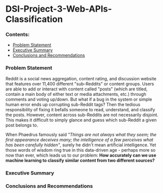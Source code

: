 # DSI-Project-3-Web-APIs-Classification

### Contents:
- [Problem Statement](#Problem-Statement)
- [Executive Summary](#Executive-Summary)
- [Conclusions and Recommendations](#Conclusions-and-Recommendations)

### Problem Statement 

Reddit is a social news aggregation, content rating, and discussion website that features over 11,400 different "sub-Reddits" or content groups. Users are able to add or interact with content called "posts" (which are titled, contain a main body of either text or media attachments, etc.) through comments and voting up/down. But what if a bug in the system or simple human error ends up corrupting sub-Reddit tags? Then the tedious responsibility of fixing it befalls someone to read, understand, and classify the posts. However, content across sub-Reddits are not necessarily disjoint. This makes it difficult to simply glance and guess which sub-Reddit a given post belongs to.

When Phaedrus famously said *"Things are not always what they seem; the first appearance deceives many; the intelligence of a few perceives what has been carefully hidden"*, surely he didn't mean artificial intelligence. Yet those words of wisdom ring true in this data-driven age - perhaps more so now than ever, which leads us to our problem: **How accurately can we use machine learning to classify similar content from two different sources?**


### Executive Summary




### Conclusions and Recommendations


